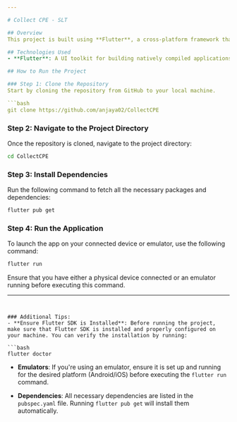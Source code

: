```yaml
---

# Collect CPE - SLT

## Overview
This project is built using **Flutter**, a cross-platform framework that allows you to build high-performance apps for mobile, web, and desktop from a single codebase. The **Collect CPE - SLT** application is designed to manage and collect customer premise equipment (CPE) data efficiently.

## Technologies Used
- **Flutter**: A UI toolkit for building natively compiled applications for mobile, web, and desktop from a single codebase.

## How to Run the Project

### Step 1: Clone the Repository
Start by cloning the repository from GitHub to your local machine.

```bash
git clone https://github.com/anjaya02/CollectCPE
```

### Step 2: Navigate to the Project Directory
Once the repository is cloned, navigate to the project directory:

```bash
cd CollectCPE
```

### Step 3: Install Dependencies
Run the following command to fetch all the necessary packages and dependencies:

```bash
flutter pub get
```

### Step 4: Run the Application
To launch the app on your connected device or emulator, use the following command:

```bash
flutter run
```

Ensure that you have either a physical device connected or an emulator running before executing this command.

---
```


### Additional Tips:
- **Ensure Flutter SDK is Installed**: Before running the project, make sure that Flutter SDK is installed and properly configured on your machine. You can verify the installation by running:

```bash
flutter doctor
```

- **Emulators**: If you're using an emulator, ensure it is set up and running for the desired platform (Android/iOS) before executing the `flutter run` command.

- **Dependencies**: All necessary dependencies are listed in the `pubspec.yaml` file. Running `flutter pub get` will install them automatically.

